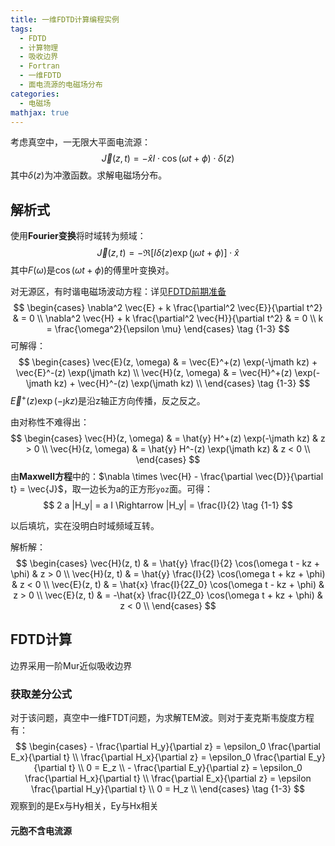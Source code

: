 ```yaml
---
title: 一维FDTD计算编程实例
tags:
  - FDTD
  - 计算物理
  - 吸收边界
  - Fortran
  - 一维FDTD
  - 面电流源的电磁场分布
categories:
  - 电磁场
mathjax: true
---
```


考虑真空中，一无限大平面电流源：
$$
\vec{J}(z, t) = - \hat{x} I \cdot \cos(\omega t + \phi) \cdot \delta(z) \tag {1-1}
$$
其中$\delta(z)$为冲激函数。求解电磁场分布。

<!-- more -->

## 解析式

使用**Fourier变换**将时域转为频域：
$$
\vec{J}(z, t) = - \Re\left[ I \delta(z) \exp(\jmath \omega t + \phi) \right] \cdot \hat{x}\tag {1-2}
$$
其中$F(\omega)$是$\cos(\omega t + \phi)$的傅里叶变换对。

对无源区，有时谐电磁场波动方程：详见[FDTD前期准备](https://blog.franzero.net/2021/11/04/FDTD%E5%89%8D%E6%9C%9F%E5%87%86%E5%A4%87/)
$$
\begin{cases}
	\nabla^2 \vec{E} + k \frac{\partial^2 \vec{E}}{\partial t^2} & = 0 \\
	\nabla^2 \vec{H} + k \frac{\partial^2 \vec{H}}{\partial t^2} & = 0 \\
	 k = \frac{\omega^2}{\epsilon \mu}
\end{cases} \tag {1-3}
$$
可解得：
$$
\begin{cases}
	\vec{E}(z, \omega) & = \vec{E}^+(z) \exp(-\jmath kz) + \vec{E}^-(z) \exp(\jmath kz) \\
	\vec{H}(z, \omega) & = \vec{H}^+(z) \exp(-\jmath kz) + \vec{H}^-(z) \exp(\jmath kz) \\
\end{cases} \tag {1-3}
$$
$\vec{E}^+(z) \exp(-\jmath kz)$是沿z轴正方向传播，反之反之。

由对称性不难得出：
$$
\begin{cases}
	\vec{H}(z, \omega) & = \hat{y} H^+(z) \exp(-\jmath kz) & z > 0 \\
	\vec{H}(z, \omega) & = \hat{y} H^-(z) \exp(\jmath kz) & z < 0 \\
\end{cases}
$$
由**Maxwell方程**中的：$\nabla \times \vec{H} - \frac{\partial \vec{D}}{\partial t} = \vec{J}$，取一边长为a的正方形`yoz`面。可得：
$$
2 a |H_y| = a I \Rightarrow |H_y| = \frac{I}{2}  \tag {1-1}
$$

以后填坑，实在没明白时域频域互转。

解析解：
$$
\begin{cases}
	\vec{H}(z, t) & = \hat{y} \frac{I}{2} \cos(\omega t - kz + \phi) & z > 0 \\
	\vec{H}(z, t) & = \hat{y} \frac{I}{2} \cos(\omega t + kz + \phi) & z < 0 \\
	\vec{E}(z, t) & = \hat{x} \frac{I}{2Z_0} \cos(\omega t - kz + \phi) & z > 0 \\
	\vec{E}(z, t) & = -\hat{x} \frac{I}{2Z_0} \cos(\omega t + kz + \phi) & z < 0 \\
\end{cases}
$$

## FDTD计算

边界采用一阶Mur近似吸收边界

### 获取差分公式

对于该问题，真空中一维FTDT问题，为求解TEM波。则对于麦克斯韦旋度方程有：
$$
\begin{cases}
	- \frac{\partial H_y}{\partial z} = \epsilon_0 \frac{\partial E_x}{\partial t} \\
	\frac{\partial H_x}{\partial z} = \epsilon_0 \frac{\partial E_y}{\partial t} \\
	0 = E_z \\
	- \frac{\partial E_y}{\partial z} = \epsilon_0 \frac{\partial H_x}{\partial t} \\
	\frac{\partial E_x}{\partial z} = \epsilon \frac{\partial H_y}{\partial t} \\
	0 = H_z \\
\end{cases}
\tag {1-3}
$$
观察到的是Ex与Hy相关，Ey与Hx相关

#### 元胞不含电流源

